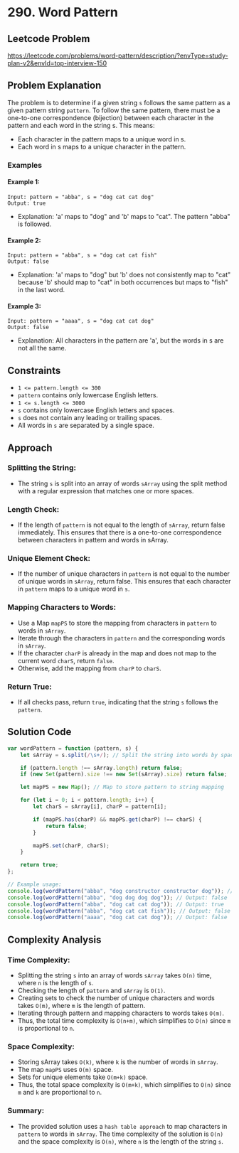 # 290. Word Pattern

## Leetcode Problem
https://leetcode.com/problems/word-pattern/description/?envType=study-plan-v2&envId=top-interview-150

## Problem Explanation
The problem is to determine if a given string `s` follows the same pattern as a given pattern string `pattern`. To follow the same pattern, there must be a one-to-one correspondence (bijection) between each character in the pattern and each word in the string s. This means:

- Each character in the pattern maps to a unique word in s.
- Each word in s maps to a unique character in the pattern.

### Examples
#### Example 1:
```
Input: pattern = "abba", s = "dog cat cat dog"
Output: true
```
- Explanation: 'a' maps to "dog" and 'b' maps to "cat". The pattern "abba" is followed.

#### Example 2:
```
Input: pattern = "abba", s = "dog cat cat fish"
Output: false
```
- Explanation: 'a' maps to "dog" but 'b' does not consistently map to "cat" because 'b' should map to "cat" in both occurrences but maps to "fish" in the last word.

#### Example 3:
```
Input: pattern = "aaaa", s = "dog cat cat dog"
Output: false
```
- Explanation: All characters in the pattern are 'a', but the words in s are not all the same.

## Constraints
- `1 <= pattern.length <= 300`
- `pattern` contains only lowercase English letters.
- `1 <= s.length <= 3000`
- `s` contains only lowercase English letters and spaces.
- `s` does not contain any leading or trailing spaces.
- All words in `s` are separated by a single space.

## Approach
### Splitting the String:
- The string `s` is split into an array of words `sArray` using the split method with a regular expression that matches one or more spaces.
### Length Check:
- If the length of `pattern` is not equal to the length of `sArray`, return false immediately. This ensures that there is a one-to-one correspondence between characters in pattern and words in sArray.
### Unique Element Check:
- If the number of unique characters in `pattern` is not equal to the number of unique words in `sArray`, return false. This ensures that each character in `pattern` maps to a unique word in `s`.
### Mapping Characters to Words:
- Use a Map `mapPS` to store the mapping from characters in `pattern` to words in `sArray`.
- Iterate through the characters in `pattern` and the corresponding words in `sArray`.
- If the character `charP` is already in the map and does not map to the current word `charS`, return `false`.
- Otherwise, add the mapping from `charP` to `charS`.
### Return True:
- If all checks pass, return `true`, indicating that the string `s` follows the `pattern`.

## Solution Code
```javascript
var wordPattern = function (pattern, s) {
    let sArray = s.split(/\s+/); // Split the string into words by spaces

    if (pattern.length !== sArray.length) return false;
    if (new Set(pattern).size !== new Set(sArray).size) return false;

    let mapPS = new Map(); // Map to store pattern to string mapping

    for (let i = 0; i < pattern.length; i++) {
        let charS = sArray[i], charP = pattern[i];

        if (mapPS.has(charP) && mapPS.get(charP) !== charS) {
            return false;
        }

        mapPS.set(charP, charS);
    }

    return true;
};

// Example usage:
console.log(wordPattern("abba", "dog constructor constructor dog")); // Output: true
console.log(wordPattern("abba", "dog dog dog dog")); // Output: false
console.log(wordPattern("abba", "dog cat cat dog")); // Output: true
console.log(wordPattern("abba", "dog cat cat fish")); // Output: false
console.log(wordPattern("aaaa", "dog cat cat dog")); // Output: false
```

## Complexity Analysis
### Time Complexity:
- Splitting the string `s` into an array of words `sArray` takes `O(n)` time, where `n` is the length of `s`.
- Checking the length of `pattern` and `sArray` is `O(1)`.
- Creating sets to check the number of unique characters and words takes `O(m)`, where `m` is the length of pattern.
- Iterating through pattern and mapping characters to words takes `O(m)`.
- Thus, the total time complexity is `O(n+m)`, which simplifies to `O(n)` since `m` is proportional to `n`.

### Space Complexity:
- Storing sArray takes `O(k)`, where `k` is the number of words in `sArray`.
- The map `mapPS` uses `O(m)` space.
- Sets for unique elements take `O(m+k)` space.
- Thus, the total space complexity is `O(m+k)`, which simplifies to `O(n)` since `m` and `k` are proportional to `n`.

### Summary:
- The provided solution uses a `hash table approach` to map characters in `pattern` to words in `sArray`. The time complexity of the solution is `O(n)` and the space complexity is `O(n)`, where `n` is the length of the string `s`.
